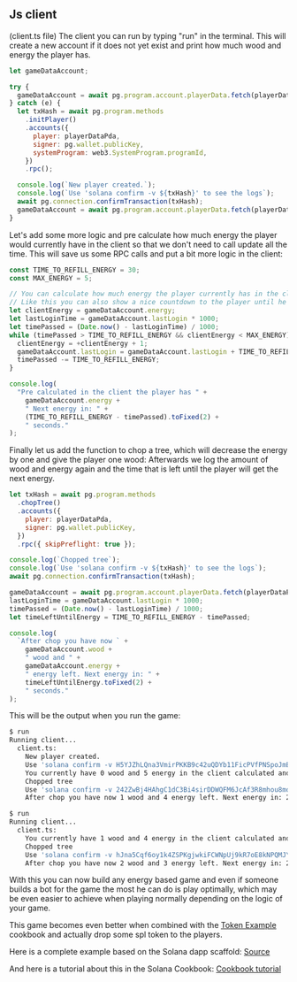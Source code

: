 ## Js client

(client.ts file)
The client you can run by typing "run" in the terminal.
This will create a new account if it does not yet exist and print how much wood and energy the player has.

```js
let gameDataAccount;

try {
  gameDataAccount = await pg.program.account.playerData.fetch(playerDataPda);
} catch (e) {
  let txHash = await pg.program.methods
    .initPlayer()
    .accounts({
      player: playerDataPda,
      signer: pg.wallet.publicKey,
      systemProgram: web3.SystemProgram.programId,
    })
    .rpc();

  console.log(`New player created.`);
  console.log(`Use 'solana confirm -v ${txHash}' to see the logs`);
  await pg.connection.confirmTransaction(txHash);
  gameDataAccount = await pg.program.account.playerData.fetch(playerDataPda);
}
```

Let's add some more logic and pre calculate how much energy the player would currently have in the client so that we don't need to call update all the time. This will save us some RPC calls and put a bit more logic in the client:

```js
const TIME_TO_REFILL_ENERGY = 30;
const MAX_ENERGY = 5;

// You can calculate how much energy the player currently has in the client without calling the program.
// Like this you can also show a nice countdown to the player until he gets the next energy.
let clientEnergy = gameDataAccount.energy;
let lastLoginTime = gameDataAccount.lastLogin * 1000;
let timePassed = (Date.now() - lastLoginTime) / 1000;
while (timePassed > TIME_TO_REFILL_ENERGY && clientEnergy < MAX_ENERGY) {
  clientEnergy = +clientEnergy + 1;
  gameDataAccount.lastLogin = gameDataAccount.lastLogin + TIME_TO_REFILL_ENERGY;
  timePassed -= TIME_TO_REFILL_ENERGY;
}

console.log(
  "Pre calculated in the client the player has " +
    gameDataAccount.energy +
    " Next energy in: " +
    (TIME_TO_REFILL_ENERGY - timePassed).toFixed(2) +
    " seconds."
);
```

Finally let us add the function to chop a tree, which will decrease the energy by one and give the player one wood:
Afterwards we log the amount of wood and energy again and the time that is left until the player will get the next energy.

```js
let txHash = await pg.program.methods
  .chopTree()
  .accounts({
    player: playerDataPda,
    signer: pg.wallet.publicKey,
  })
  .rpc({ skipPreflight: true });

console.log(`Chopped tree`);
console.log(`Use 'solana confirm -v ${txHash}' to see the logs`);
await pg.connection.confirmTransaction(txHash);

gameDataAccount = await pg.program.account.playerData.fetch(playerDataPda);
lastLoginTime = gameDataAccount.lastLogin * 1000;
timePassed = (Date.now() - lastLoginTime) / 1000;
let timeLeftUntilEnergy = TIME_TO_REFILL_ENERGY - timePassed;

console.log(
  `After chop you have now ` +
    gameDataAccount.wood +
    " wood and " +
    gameDataAccount.energy +
    " energy left. Next energy in: " +
    timeLeftUntilEnergy.toFixed(2) +
    " seconds."
);
```

This will be the output when you run the game:

```sh
$ run
Running client...
  client.ts:
    New player created.
    Use 'solana confirm -v H5YJZhLQna3VmirPKKB9c42uQDYb11FicPVfPNSpoJmBvXen4Vhn6Phmz1t7P6G4AFR6oTAynif95ggUVc6gaCS' to see the logs
    You currently have 0 wood and 5 energy in the client calculated and 5 in the on chain account.
    Chopped tree
    Use 'solana confirm -v 242ZwBj4HAhgC1dC3Bi4sirDDWQFM6JcAf3R8mhou8mdWb6gLcJa1e3Ko6i9kxJkSW1ay6Ftp51ahmUmZHr2BrXM' to see the logs
    After chop you have now 1 wood and 4 energy left. Next energy in: 27.26 seconds.

$ run
Running client...
  client.ts:
    You currently have 1 wood and 4 energy in the client calculated and 4 in the on chain account.
    Chopped tree
    Use 'solana confirm -v hJna5Cqf6oy1k4ZSPKgjwkiFCWNpUj9kR7oE8kNPQMJY3D6o79WmCTzAf2JeGnrngU8Xzx95UKuNUgxcmaqBap8' to see the logs
    After chop you have now 2 wood and 3 energy left. Next energy in: 24.66 seconds.
```

With this you can now build any energy based game and even if someone builds a bot for the game the most he can do is play optimally, which may be even easier to achieve when playing normally depending on the logic of your game.

This game becomes even better when combined with the [Token Example](https://solanacookbook.com/gaming/energy-system.html#calculating-the-energy) cookbook and actually drop some spl token to the players.

Here is a complete example based on the Solana dapp scaffold:
[Source](https://github.com/Woody4618/solumberjack)

And here is a tutorial about this in the Solana Cookbook:
[Cookbook tutorial](https://solanacookbook.com/gaming/energy-system.html#calculating-the-energy)
